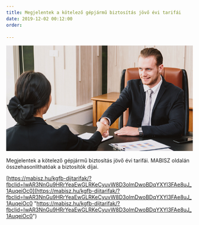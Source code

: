 ```yaml
---
title: Megjelentek a kötelező gépjármű biztosítás jövő évi tarifái
date: 2019-12-02 00:12:00
order: 

---
```

![](/uploads/5479.png)

Megjelentek a kötelező gépjármű biztosítás jövő évi tarifái. MABISZ oldalán összehasonlíthatóak a biztosítók díjai.

[https://mabisz.hu/kgfb-dijtarifak/?fbclid=IwAR3NnGu9HRrYeaEwGLRKeCyuvW8D3olmDwoBDqYXYl3FAe8uJ_1AuqeiOc0](https://mabisz.hu/kgfb-dijtarifak/?fbclid=IwAR3NnGu9HRrYeaEwGLRKeCyuvW8D3olmDwoBDqYXYl3FAe8uJ_1AuqeiOc0 "https://mabisz.hu/kgfb-dijtarifak/?fbclid=IwAR3NnGu9HRrYeaEwGLRKeCyuvW8D3olmDwoBDqYXYl3FAe8uJ_1AuqeiOc0")